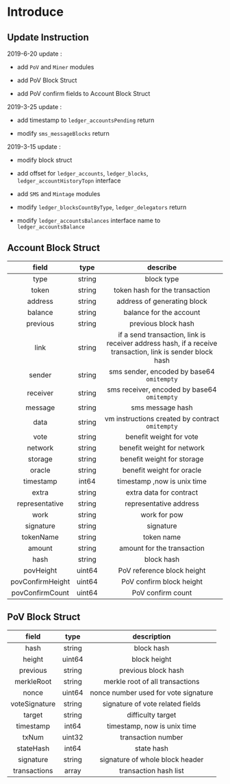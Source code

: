 # Introduce

##  Update Instruction

2019-6-20 update :

- add `PoV` and `Miner` modules 

- add PoV Block Struct

- add PoV confirm fields to Account Block Struct


2019-3-25 update :

- add timestamp to `ledger_accountsPending` return

- modify `sms_messageBlocks` return


2019-3-15 update :

- modify block struct

- add offset for `ledger_accounts`, `ledger_blocks`, `ledger_accountHistoryTopn` interface

- add `SMS` and `Mintage` modules

- modify `ledger_blocksCountByType`, `ledger_delegators` return

- modify  `ledger_accountsBalances` interface name to `ledger_accountsBalance` 

  

##  Account Block Struct

|     field      |  type  |                           describe                           |
| :------------: | :----: | :----------------------------------------------------------: |
|      type      | string |                          block type                          |
|     token      | string |                token hash for the transaction                |
|    address     | string |                 address of generating block                  |
|    balance     | string |                   balance for the account                    |
|    previous    | string |                     previous block hash                      |
|      link      | string | if a send transaction, link is receiver address hash, if a receive transaction, link is sender block hash |
|     sender     | string |          sms sender, encoded by base64  `omitempty`          |
|    receiver    | string |         sms receiver, encoded by base64  `omitempty`         |
|    message     | string |                       sms message hash                       |
|      data      | string |       vm instructions created by contract `omitempty`        |
|      vote      | string |             benefit weight for vote                          |
|      network   | string |             benefit weight for network                       |
|      storage    | string |             benefit weight for storage                      |
|      oracle    | string |             benefit weight for oracle                        |
|   timestamp    | int64  |                 timestamp ,now is unix time                  |
|     extra      | string |                   extra data for contract                    |
| representative | string |                    representative address                    |
|      work      | string |                         work for pow                         |
|   signature    | string |                          signature                           |
|   tokenName    | string |                          token name                          |
|     amount     | string |                  amount for the transaction                  |
|      hash      | string |                          block hash                          |
|   povHeight    | uint64 |                  PoV reference block height                  |
|povConfirmHeight| uint64 |                   PoV confirm block height                 |
|povConfirmCount | uint64 |                   PoV confirm count                        |

##  PoV Block Struct

|     field      |  type  |                           description                        |
| :------------: | :----: | :----------------------------------------------------------: |
|      hash      | string |                          block hash                          |
|     height     | uint64 |                          block height                        |
|    previous    | string |                     previous block hash                      |
|   merkleRoot   | string |               merkle root of all transactions                |
|     nonce      | uint64 |            nonce number used for vote signature              |
| voteSignature  | string |               signature of vote related fields               |
|    target      | string |                      difficulty target                       |
|   timestamp    | int64  |                 timestamp, now is unix time                  |
|     txNum      | uint32 |                       transaction number                     |
|   stateHash    | int64  |                           state hash                         |
|   signature    | string |                   signature of whole block header            |
|  transactions  | array  |                   transaction hash list                      |
